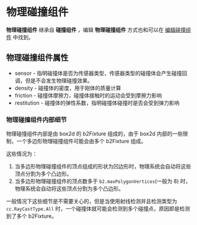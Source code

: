 # 物理碰撞组件

**物理碰撞组件** 继承自 **碰撞组件** ，编辑 **物理碰撞组件** 方式也和可以在 [编辑碰撞组件](../collision/edit-collider-component) 中找到。

## 物理碰撞组件属性

- sensor - 指明碰撞体是否为传感器类型，传感器类型的碰撞体会产生碰撞回调，但是不会发生物理碰撞效果。
- density - 碰撞体的密度，用于刚体的质量计算
- friction - 碰撞体摩擦力，碰撞体接触时的运动会受到摩擦力影响
- restitution - 碰撞体的弹性系数，指明碰撞体碰撞时是否会受到弹力影响

### 物理碰撞组件内部细节

物理碰撞组件内部是由 box2d 的 b2Fixture 组成的，由于 box2d 内部的一些限制，一个多边形物理碰撞组件可能会由多个 b2Fixture 组成。

这些情况为：

1. 当多边形物理碰撞组件的顶点组成的形状为凹边形时，物理系统会自动将这些顶点分割为多个凸边形。
2. 当多边形物理碰撞组件的顶点数多于 `b2.maxPolygonVertices`(一般为 8) 时，物理系统会自动将这些顶点分割为多个凸边形。

一般情况下这些细节是不需要关心的，但是当使用射线检测并且检测类型为 `cc.RayCastType.All` 时，一个碰撞体就可能会检测到多个碰撞点，原因即是检测到了多个 b2Fixture。

